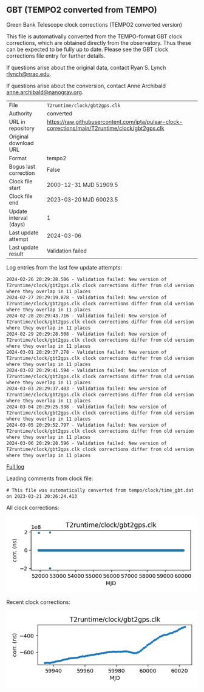 
## GBT (TEMPO2 converted from TEMPO)

Green Bank Telescope clock corrections (TEMPO2 converted version)

This file is automativally converted from the TEMPO-format GBT
clock corrections, which are obtained directly from the observatory.
Thus these can be expected to be fully up to date. Please see the
GBT clock corrections file entry for further details.

If questions arise about the original data, contact Ryan S. Lynch
<rlynch@nrao.edu>.

If questions arise about the conversion, contact Anne Archibald
<anne.archibald@nanograv.org>.

|     |     |
|:--- |:--- |
| File | `T2runtime/clock/gbt2gps.clk` |
| Authority | converted |
| URL in repository | <https://raw.githubusercontent.com/ipta/pulsar-clock-corrections/main/T2runtime/clock/gbt2gps.clk> |
| Original download URL | <None> |
| Format | tempo2 |
| Bogus last correction | False |
| Clock file start | 2000-12-31 MJD 51909.5 |
| Clock file end | 2023-03-20 MJD 60023.5 |
| Update interval (days) | 1 |
| Last update attempt | 2024-03-06 |
| Last update result | Validation failed |

Log entries from the last few update attempts:
```
2024-02-26 20:29:28.506 - Validation failed: New version of T2runtime/clock/gbt2gps.clk clock corrections differ from old version where they overlap in 11 places
2024-02-27 20:29:19.878 - Validation failed: New version of T2runtime/clock/gbt2gps.clk clock corrections differ from old version where they overlap in 11 places
2024-02-28 20:29:43.716 - Validation failed: New version of T2runtime/clock/gbt2gps.clk clock corrections differ from old version where they overlap in 11 places
2024-02-29 20:29:28.508 - Validation failed: New version of T2runtime/clock/gbt2gps.clk clock corrections differ from old version where they overlap in 11 places
2024-03-01 20:29:37.278 - Validation failed: New version of T2runtime/clock/gbt2gps.clk clock corrections differ from old version where they overlap in 11 places
2024-03-02 20:29:41.594 - Validation failed: New version of T2runtime/clock/gbt2gps.clk clock corrections differ from old version where they overlap in 11 places
2024-03-03 20:29:37.403 - Validation failed: New version of T2runtime/clock/gbt2gps.clk clock corrections differ from old version where they overlap in 11 places
2024-03-04 20:29:25.938 - Validation failed: New version of T2runtime/clock/gbt2gps.clk clock corrections differ from old version where they overlap in 11 places
2024-03-05 20:29:52.797 - Validation failed: New version of T2runtime/clock/gbt2gps.clk clock corrections differ from old version where they overlap in 11 places
2024-03-06 20:29:28.596 - Validation failed: New version of T2runtime/clock/gbt2gps.clk clock corrections differ from old version where they overlap in 11 places
```
[Full log](https://raw.githubusercontent.com/ipta/pulsar-clock-corrections/main/log/T2runtime/clock/gbt2gps.clk.log)

Leading comments from clock file:

    # This file was automatically converted from tempo/clock/time_gbt.dat on 2023-03-21 20:26:24.413



All clock corrections:

![plot of all clock corrections](gbt2gps.clk.png "All corrections")

Recent clock corrections:

![plot of recent clock corrections](gbt2gps.clk.short.png "Recent corrections")

